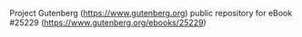 Project Gutenberg (https://www.gutenberg.org) public repository for eBook #25229 (https://www.gutenberg.org/ebooks/25229)
